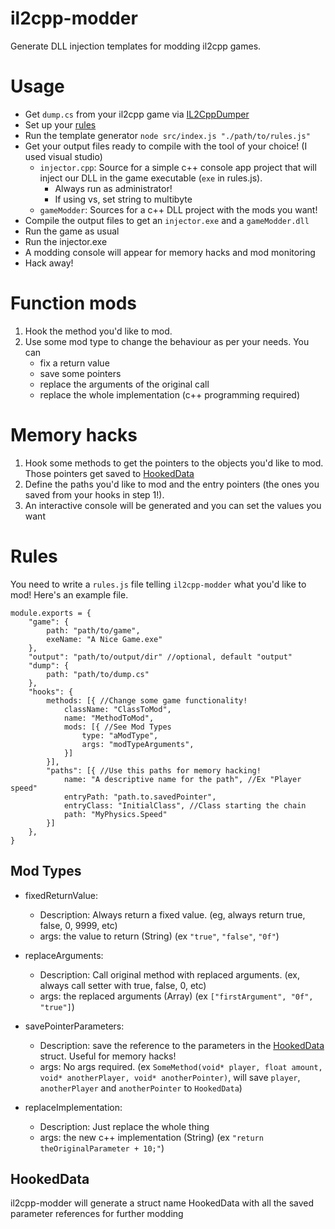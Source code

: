# il2cpp-modder
Generate DLL injection templates for modding il2cpp games.

# Usage

- Get `dump.cs` from your il2cpp game via [IL2CppDumper](https://github.com/perfare/il2cppdumper)
- Set up your [rules](#rules)
- Run the template generator `node src/index.js "./path/to/rules.js"`
- Get your output files ready to compile with the tool of your choice! (I used visual studio)
	- `injector.cpp`: Source for a simple c++ console app project that will inject our DLL in the game executable (`exe` in rules.js). 
		- Always run as administrator!
		- If using vs, set string to multibyte
	- `gameModder`: Sources for a c++ DLL project with the mods you want!
- Compile the output files to get an `injector.exe` and a `gameModder.dll`
- Run the game as usual
- Run the injector.exe
- A modding console will appear for memory hacks and mod monitoring
- Hack away!


# Function mods
1) Hook the method you'd like to mod.
2) Use some mod type to change the behaviour as per your needs. You can 
	- fix a return value 
	- save some pointers 
	- replace the arguments of the original call
	- replace the whole implementation (c++ programming required)

# Memory hacks

1) Hook some methods to get the pointers to the objects you'd like to mod. Those pointers get saved to [HookedData](#hooked-data)
2) Define the paths you'd like to mod and the entry pointers (the ones you saved from your hooks in step 1!).
3) An interactive console will be generated and you can set the values you want


# Rules
You need to write a `rules.js` file telling `il2cpp-modder` what you'd like to mod! Here's an example file.
```
module.exports = {
	"game": {
		path: "path/to/game",
		exeName: "A Nice Game.exe"
	},
	"output": "path/to/output/dir" //optional, default "output"
	"dump": { 
		path: "path/to/dump.cs"
	},
	"hooks": {
		methods: [{ //Change some game functionality!
			className: "ClassToMod",
			name: "MethodToMod",
			mods: [{ //See Mod Types
				type: "aModType", 
				args: "modTypeArguments",
			}]
		}],
		"paths": [{ //Use this paths for memory hacking!
			name: "A descriptive name for the path", //Ex "Player speed"
			entryPath: "path.to.savedPointer",
			entryClass: "InitialClass", //Class starting the chain
			path: "MyPhysics.Speed"
		}]
	},
}
```
## Mod Types

- fixedReturnValue: 
	- Description: Always return a fixed value. (eg, always return true, false, 0, 9999, etc)
	- args: the value to return (String) (ex `"true"`, `"false"`, `"0f"`)

- replaceArguments:
 	- Description: Call original method with replaced arguments. (ex, always call setter with true, false, 0, etc)
 	- args: the replaced arguments (Array) (ex `["firstArgument", "0f", "true"]`)

- savePointerParameters:
  - Description: save the reference to the parameters in the [HookedData](#hooked-data) struct. Useful for memory hacks!
  - args: No args required. (ex `SomeMethod(void* player, float amount, void* anotherPlayer, void* anotherPointer)`, will save `player`, `anotherPlayer` and `anotherPointer` to `HookedData`)

- replaceImplementation: 
	- Description: Just replace the whole thing
	- args: the new c++ implementation (String) (ex `"return theOriginalParameter + 10;"`)

## HookedData
il2cpp-modder will generate a struct name HookedData with all the saved parameter references for further modding